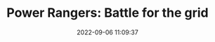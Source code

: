 ---
date: 2022-09-06 11:09:37
title: 'Power Rangers: Battle for the grid'	
tags: [2D fighter, PC, 2.5D, online PvP, XBox, PS4, nintendo switch, stadia]
img: https://i.imgur.com/7V1KV4v.jpg
price: $19.99 For the Base game	
link: https://store.steampowered.com/app/1110100/Power_Rangers_Battle_for_the_Grid/	
discord: https://discord.gg/ye97Yt2	
twitter: https://twitter.com/Battle4TheGrid
---